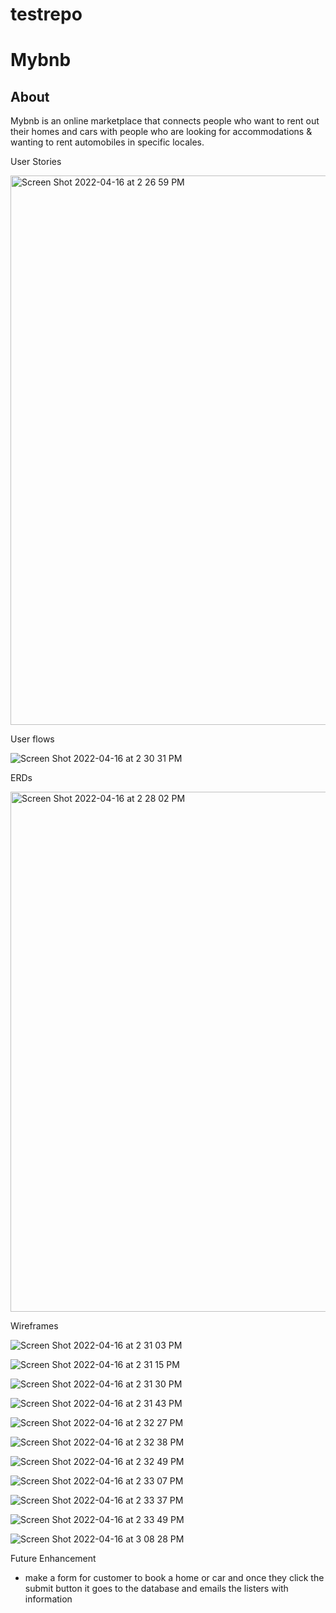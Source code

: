# testrepo

# Mybnb

## About
Mybnb is an online marketplace that connects people who want to rent out their homes and cars 
with people who are looking for accommodations & wanting to rent automobiles in specific locales.


User Stories

<img width="879" alt="Screen Shot 2022-04-16 at 2 26 59 PM" src="https://user-images.githubusercontent.com/88109038/163691803-3fc1dd71-b668-46d7-a3d8-a9620b9f8430.png">

User flows


![Screen Shot 2022-04-16 at 2 30 31 PM](https://user-images.githubusercontent.com/88109038/163691893-122f60f5-007c-4399-bf47-f9dcfc5c16d1.png)


ERDs

<img width="832" alt="Screen Shot 2022-04-16 at 2 28 02 PM" src="https://user-images.githubusercontent.com/88109038/163691818-a7b890d6-8353-4522-826c-3685e176fc40.png">

Wireframes


![Screen Shot 2022-04-16 at 2 31 03 PM](https://user-images.githubusercontent.com/88109038/163691907-fc630be7-df5f-4081-8982-8a3ff0027c84.png)

![Screen Shot 2022-04-16 at 2 31 15 PM](https://user-images.githubusercontent.com/88109038/163691912-ccb6a37c-b6ab-4be0-b0f4-cd59d0d466a1.png)

![Screen Shot 2022-04-16 at 2 31 30 PM](https://user-images.githubusercontent.com/88109038/163691919-f269d698-abbe-42e9-9721-c33f74510f62.png)

![Screen Shot 2022-04-16 at 2 31 43 PM](https://user-images.githubusercontent.com/88109038/163691923-52d1105d-8fab-4949-8334-3bac559955a8.png)


![Screen Shot 2022-04-16 at 2 32 27 PM](https://user-images.githubusercontent.com/88109038/163691952-3b4ea2ff-8204-4e77-9468-a2c1bf0c2e81.png)


![Screen Shot 2022-04-16 at 2 32 38 PM](https://user-images.githubusercontent.com/88109038/163691960-b5de18e9-6419-4260-8acb-294561c8f815.png)


![Screen Shot 2022-04-16 at 2 32 49 PM](https://user-images.githubusercontent.com/88109038/163691967-fbbbd7f3-201c-471d-a18c-9577057c2a9a.png)


![Screen Shot 2022-04-16 at 2 33 07 PM](https://user-images.githubusercontent.com/88109038/163691974-4fa4e839-6144-48fc-ad88-86a903822b5f.png)


![Screen Shot 2022-04-16 at 2 33 37 PM](https://user-images.githubusercontent.com/88109038/163691988-06e8511c-8e37-419b-bd93-736fe6736dd5.png)

![Screen Shot 2022-04-16 at 2 33 49 PM](https://user-images.githubusercontent.com/88109038/163691995-c27bc1d4-d8e4-4cd4-ac6b-748dec85dd81.png)


![Screen Shot 2022-04-16 at 3 08 28 PM](https://user-images.githubusercontent.com/88109038/163692790-68cd8740-1770-4fa2-bf92-557a5eb17076.png)


Future Enhancement

- make a form for customer to book a home or car and once they click the submit button it goes to the database and emails the listers with information
